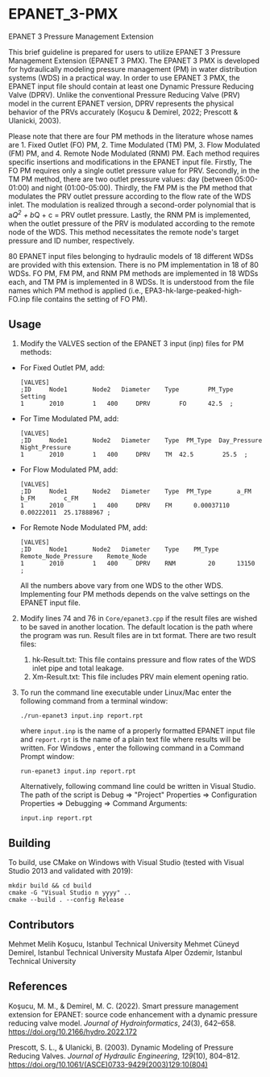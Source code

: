 # EPANET_3-PMX
EPANET 3 Pressure Management Extension

This brief guideline is prepared for users to utilize EPANET 3 Pressure Management Extension (EPANET 3 PMX). The EPANET 3 PMX is developed for hydraulically modeling pressure management (PM) in water distribution systems (WDS) in a practical way. In order to use EPANET 3 PMX, the EPANET input file should contain at least one Dynamic Pressure Reducing Valve (DPRV). Unlike the conventional Pressure Reducing Valve (PRV) model in the current EPANET version, DPRV represents the physical behavior of the PRVs accurately (Koşucu & Demirel, 2022; Prescott & Ulanicki, 2003).

Please note that there are four PM methods in the literature whose names are 1. Fixed Outlet (FO) PM, 2. Time Modulated (TM) PM, 3. Flow Modulated (FM) PM, and 4. Remote Node Modulated (RNM) PM. Each method requires specific insertions and modifications in the EPANET input file. Firstly, The FO PM requires only a single outlet pressure value for PRV. Secondly, in the TM PM method, there are two outlet pressure values: day (between 05:00-01:00) and night (01:00-05:00). Thirdly, the FM PM is the PM method that modulates the PRV outlet pressure according to the flow rate of the WDS inlet. The modulation is realized through a second-order polynomial that is a*Q<sup>2</sup> + b*Q + c = PRV outlet pressure. Lastly, the RNM PM is implemented, when the outlet pressure of the PRV is modulated according to the remote node of the WDS. This method necessitates the remote node's target pressure and ID number, respectively.

80 EPANET input files belonging to hydraulic models of 18 different WDSs are provided with this extension. There is no PM implementation in 18 of 80 WDSs. FO PM, FM PM, and RNM PM methods are implemented in 18 WDSs each, and TM PM is implemented in 8 WDSs. It is understood from the file names which PM method is applied (i.e., EPA3-hk-large-peaked-high-FO.inp file contains the setting of FO PM).

## Usage
1. Modify the VALVES section of the EPANET 3 input (inp) files for PM methods:
- For Fixed Outlet PM, add:
	```
	[VALVES]
	;ID		Node1		Node2	Diameter	Type		PM_Type		Setting
	1		2010		1	400		DPRV		FO		42.5  ;
	```

- For Time Modulated PM, add:
	```
	[VALVES]
	;ID		Node1		Node2	Diameter	Type  PM_Type  Day_Pressure  Night_Pressure
	1		2010		1	400		DPRV	TM	42.5		25.5  ;
	```
- For Flow Modulated PM, add:
	```
	[VALVES]
	;ID		Node1		Node2	Diameter	Type  PM_Type		a_FM		b_FM		c_FM
	1		2010		1	400		DPRV	FM		0.00037110	0.00222011	25.17888967 ;
	```

- For Remote Node Modulated PM, add:
	```
	[VALVES]
	;ID		Node1		Node2	Diameter	Type	PM_Type		Remote_Node_Pressure	Remote_Node
	1		2010		1	400		DPRV	RNM			20		13150  ;
	```
	All the numbers above vary from one WDS to the other WDS. Implementing four PM methods depends on the valve settings on the EPANET input file.
2. Modify lines 74 and 76 in `Core/epanet3.cpp` if the result files are wished to be saved in another location. The default location is the path where the program was run. Result files are in txt format. There are two result files:
	1. hk-Result.txt: This file contains pressure and flow rates of the WDS inlet pipe and total leakage.
	2. Xm-Result.txt: This file includes PRV main element opening ratio.
3. To run the command line executable under Linux/Mac enter the following command from a terminal window:

	```
	./run-epanet3 input.inp report.rpt

	```

	where `input.inp` is the name of a properly formatted EPANET input file and 	`report.rpt` is the name of a plain text file where results will be written. For Windows , enter the following command in a Command Prompt window:

	```
	run-epanet3 input.inp report.rpt

	```
	Alternatively, following command line could be written in Visual Studio. The path of the script is Debug => "Project" Properties => Configuration Properties => Debugging => Command Arguments:


	```
	input.inp report.rpt

	```

## Building
To build, use CMake on Windows with Visual Studio (tested with Visual Studio 2013 and validated with 2019):
```
mkdir build && cd build
cmake -G "Visual Studio n yyyy" ..
cmake --build . --config Release
```
## Contributors
Mehmet Melih Koşucu,		Istanbul Technical University
Mehmet Cüneyd Demirel,	Istanbul Technical University
Mustafa Alper Özdemir,		Istanbul Technical University

## References

Koşucu, M. M., & Demirel, M. C. (2022). Smart pressure management extension for EPANET: source code enhancement with a dynamic pressure reducing valve model. _Journal of Hydroinformatics_, _24_(3), 642–658. https://doi.org/10.2166/hydro.2022.172

Prescott, S. L., & Ulanicki, B. (2003). Dynamic Modeling of Pressure Reducing Valves. _Journal of Hydraulic Engineering_, _129_(10), 804–812. https://doi.org/10.1061/(ASCE)0733-9429(2003)129:10(804)
